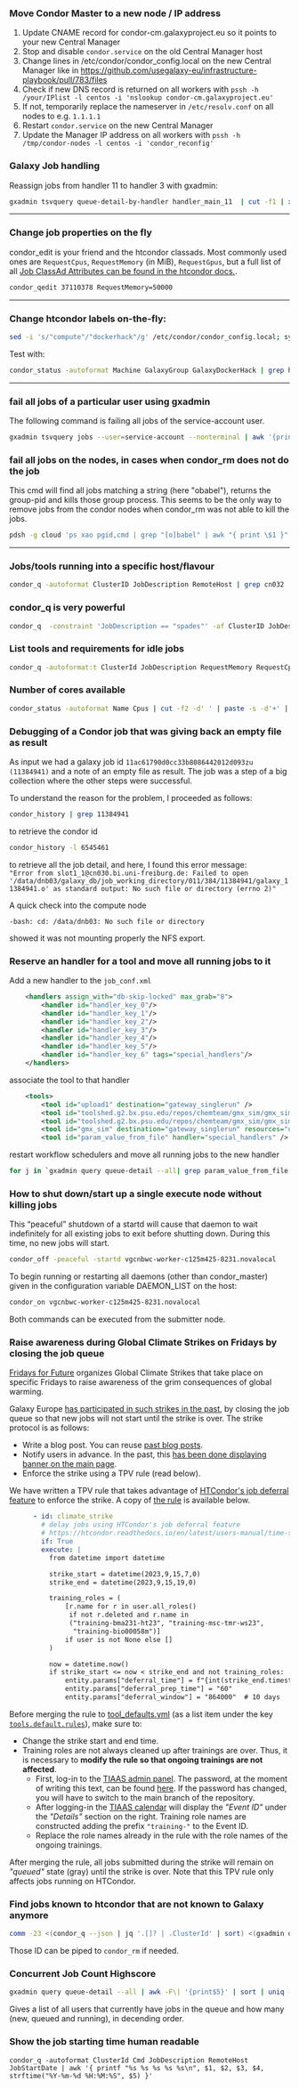 ### Move Condor Master to a new node / IP address

1. Update CNAME record for condor-cm.galaxyproject.eu so it points to your new Central Manager
2. Stop and disable `condor.service` on the old Central Manager host
3. Change lines in /etc/condor/condor_config.local on the new Central Manager like in https://github.com/usegalaxy-eu/infrastructure-playbook/pull/783/files  
4. Check if new DNS record is returned on all workers with `pssh -h /your/IPlist -l centos -i 'nslookup condor-cm.galaxyproject.eu'`
5. If not, temporarily replace the nameserver in `/etc/resolv.conf` on all nodes to e.g. `1.1.1.1`
6. Restart `condor.service` on the new Central Manager
7. Update the Manager IP address on all workers with `pssh -h /tmp/condor-nodes -l centos -i 'condor_reconfig'`


### Galaxy Job handling 

Reassign jobs from handler 11 to handler 3 with gxadmin:

```bash
gxadmin tsvquery queue-detail-by-handler handler_main_11  | cut -f1 | xargs -I{} -n1 gxadmin mutate reassign-job-to-handler {} handler_main_3 --commit

```
------

### Change job properties on the fly

condor_edit is your friend and the htcondor classads. Most commonly used ones are `RequestCpus`, `RequestMemory` (in MiB), `RequestGpus`, but a full list of all [Job ClassAd Attributes can be found in the htcondor docs.](https://htcondor.readthedocs.io/en/latest/classad-attributes/job-classad-attributes.html).

```bash
condor_qedit 37110378 RequestMemory=50000
```

-----

### Change htcondor labels on-the-fly:

```bash
sed -i 's/"compute"/"dockerhack"/g' /etc/condor/condor_config.local; systemctl reload condor
```

Test with:

```bash
condor_status -autoformat Machine GalaxyGroup GalaxyDockerHack | grep hack | sort -u
```

-----

### fail all jobs of a particular user using gxadmin

The following command is failing all jobs of the service-account user.

```bash
gxadmin tsvquery jobs --user=service-account --nonterminal | awk '{print $1}' |  xargs -I {} -n 1 gxadmin mutate fail-job {} --commit 
```

### fail all jobs on the nodes, in cases when condor_rm does not do the job

This cmd will find all jobs matching a string (here "obabel"), returns the group-pid and kills those group process. This seems to be the only way
to remove jobs from the condor nodes when condor_rm was not able to kill the jobs.

```bash
pdsh -g cloud 'ps xao pgid,cmd | grep "[o]babel" | awk "{ print \$1 }" | xargs -I {} sudo kill -9 {}'
```

-----
### Jobs/tools running into a specific host/flavour

```bash
condor_q -autoformat ClusterID JobDescription RemoteHost | grep cn032
```

### condor_q is very powerful

```bash
condor_q  -constraint 'JobDescription == "spades"' -af ClusterID JobDescription RemoteHost RequestMemory MemoryUsage HoldReason
```
### List tools and requirements for idle jobs

~~~bash
condor_q -autoformat:t ClusterId JobDescription RequestMemory RequestCpus JobStatus | grep -P "\t1$"
~~~


### Number of cores available

```bash
condor_status -autoformat Name Cpus | cut -f2 -d' ' | paste -s -d'+' | bc
```

### Debugging of a Condor job that was giving back an empty file as result
As input we had a galaxy job id `11ac61790d0cc33b8086442012d093zu (11384941)` and a note of an empty file as result. The job was a step of a big collection where the other steps were successful.

To understand the reason for the problem, I proceeded as follows:

```bash
condor_history | grep 11384941
```
to retrieve the condor id

```bash
condor_history -l 6545461
```
to retrieve all the job detail, and here, I found this error message:  
`"Error from slot1_1@cn030.bi.uni-freiburg.de: Failed to open '/data/dnb03/galaxy_db/job_working_directory/011/384/11384941/galaxy_11384941.o' as standard output: No such file or directory (errno 2)"`

A quick check into the compute node
```[root@cn030 ~]# cd /data/dnb03
-bash: cd: /data/dnb03: No such file or directory
```
showed it was not mounting properly the NFS export.

### Reserve an handler for a tool and move all running jobs to it

Add a new handler to the `job_conf.xml`

```xml
	<handlers assign_with="db-skip-locked" max_grab="8">
		<handler id="handler_key_0"/>
		<handler id="handler_key_1"/>
		<handler id="handler_key_2"/>
		<handler id="handler_key_3"/>
		<handler id="handler_key_4"/>
		<handler id="handler_key_5"/>
		<handler id="handler_key_6" tags="special_handlers"/>
	</handlers>
```
associate the tool to that handler

```xml
	<tools>
		<tool id="upload1" destination="gateway_singlerun" />
		<tool id="toolshed.g2.bx.psu.edu/repos/chemteam/gmx_sim/gmx_sim/2020.4+galaxy0" destination="gateway_singlerun" resources="usegpu" />
		<tool id="toolshed.g2.bx.psu.edu/repos/chemteam/gmx_sim/gmx_sim/2019.1.5.1" destination="gateway_singlerun" resources="usegpu" />
		<tool id="gmx_sim" destination="gateway_singlerun" resources="usegpu" />
		<tool id="param_value_from_file" handler="special_handlers" />
```
restart workflow schedulers
and
move all running jobs to the new handler

```bash
for j in `gxadmin query queue-detail --all| grep param_value_from_file |grep -v handler_key_6 | cut -f2 -d'|' | paste -s -d ' '`; do gxadmin mutate reassign-job-to-handler $j handler_key_6 --commit;done
```

### How to shut down/start up a single execute node without killing jobs

This “peaceful” shutdown of a startd will cause that daemon to wait indefinitely for all existing jobs to exit before shutting down. During this time, no new jobs will start.
```bash
condor_off -peaceful -startd vgcnbwc-worker-c125m425-8231.novalocal
```

To begin running or restarting all daemons (other than condor_master) given in the configuration variable DAEMON_LIST on the host:
```bash
condor_on vgcnbwc-worker-c125m425-8231.novalocal
```

Both commands can be executed from the submitter node.

### Raise awareness during Global Climate Strikes on Fridays by closing the job queue

[Fridays for Future](https://fridaysforfuture.org/) organizes Global Climate
Strikes that take place on specific Fridays to raise awareness of the grim
consequences of global warming.

Galaxy Europe
[has participated in such strikes in the past](https://galaxyproject.org/news/2023-09-11-climate-strike/),
by closing the job queue so that new jobs will not start until the strike is
over. The strike protocol is as follows:
- Write a blog post. You can reuse
  [past blog posts](https://github.com/galaxyproject/galaxy-hub/blob/ca8a80e38b62e36a518570f219624755fb9ba0ac/content/news/2023-09-11-climate-strike/index.md).
- Notify users in advance. In the past, this
  [has been done displaying banner on the main page](https://github.com/galaxyproject/galaxy-hub/blob/ca8a80e38b62e36a518570f219624755fb9ba0ac/content/bare/eu/usegalaxy/notices.md?plain=1#L1-L7).
- Enforce the strike using a TPV rule (read below).

We have written a TPV rule that takes advantage of
[HTCondor's job deferral feature](https://htcondor.readthedocs.io/en/latest/users-manual/time-scheduling-for-job-execution.html)
to enforce the strike. A copy of
[the rule](https://github.com/usegalaxy-eu/infrastructure-playbook/blob/e431458b17ef85162b9c6357810b2e1681774347/files/galaxy/tpv/tool_defaults.yml#L53-L75)
is available below.

```yaml
      - id: climate_strike
        # delay jobs using HTCondor's job deferral feature
        # https://htcondor.readthedocs.io/en/latest/users-manual/time-scheduling-for-job-execution.html
        if: True
        execute: |
          from datetime import datetime

          strike_start = datetime(2023,9,15,7,0)
          strike_end = datetime(2023,9,15,19,0)

          training_roles = (
              [r.name for r in user.all_roles()
               if not r.deleted and r.name in
               ("training-bma231-ht23", "training-msc-tmr-ws23",
                "training-bio00058m")]
              if user is not None else []
          )

          now = datetime.now()
          if strike_start <= now < strike_end and not training_roles:
              entity.params["deferral_time"] = f"{int(strike_end.timestamp())}"
              entity.params["deferral_prep_time"] = "60"
              entity.params["deferral_window"] = "864000"  # 10 days
```

Before merging the rule to
[tool_defaults.yml](https://github.com/usegalaxy-eu/infrastructure-playbook/blob/e431458b17ef85162b9c6357810b2e1681774347/files/galaxy/tpv/tool_defaults.yml)
(as a list item under the key
[`tools.default.rules`](https://github.com/usegalaxy-eu/infrastructure-playbook/blob/e431458b17ef85162b9c6357810b2e1681774347/files/galaxy/tpv/tool_defaults.yml#L23C8-L23C8)),
make sure to:
- Change the strike start and end time.
- Training roles are not always cleaned up after trainings are over. Thus, it
  is necessary to **modify the rule so that ongoing trainings are not
  affected**.
  - First, log-in to the
    [TIAAS admin panel](https://usegalaxy.eu/tiaas/admin/). The password, at the
    moment of writing this text, can be found
    [here](https://github.com/usegalaxy-eu/infrastructure-playbook/blob/e431458b17ef85162b9c6357810b2e1681774347/secret_group_vars/all.yml). 
    If the password has changed, you will have to switch to the main branch of
    the repository.
  - After logging-in the
    [TIAAS calendar](https://usegalaxy.eu/tiaas/calendar/) will display the
    _"Event ID"_ under the _"Details"_ section on the right. Training role names
    are constructed adding the prefix `"training-"` to the Event ID.
  - Replace the role names already in the rule with the role names of the
    ongoing trainings.

After merging the rule, all jobs submitted during the strike will remain on
_"queued"_ state (gray) until the strike is over. Note that this TPV rule 
only affects jobs running on HTCondor.

### Find jobs known to htcondor that are not known to Galaxy anymore

```bash
comm -23 <(condor_q --json | jq '.[]? | .ClusterId' | sort) <(gxadmin query queue-detail | awk '{print $5}' | sort) 
```

Those ID can be piped to `condor_rm` if needed.

### Concurrent Job Count Highscore
```bash
gxadmin query queue-detail --all | awk -F\| '{print$5}' | sort | uniq -c | sort -sn
```
Gives a list of all users that currently have jobs in the queue and how many (new, queued and running), in decending order.

### Show the job starting time human readable
```
condor_q -autoformat ClusterId Cmd JobDescription RemoteHost JobStartDate | awk '{ printf "%s %s %s %s %s\n", $1, $2, $3, $4, strftime("%Y-%m-%d %H:%M:%S", $5) }'
```
